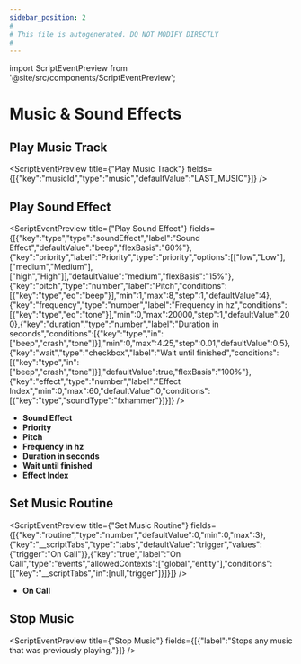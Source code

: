 ```yaml
---
sidebar_position: 2
#
# This file is autogenerated. DO NOT MODIFY DIRECTLY
#
---
```


import ScriptEventPreview from '@site/src/components/ScriptEventPreview';

# Music & Sound Effects

## Play Music Track
<ScriptEventPreview title={"Play Music Track"} fields={[{"key":"musicId","type":"music","defaultValue":"LAST_MUSIC"}]} />


## Play Sound Effect
<ScriptEventPreview title={"Play Sound Effect"} fields={[{"key":"type","type":"soundEffect","label":"Sound Effect","defaultValue":"beep","flexBasis":"60%"},{"key":"priority","label":"Priority","type":"priority","options":[["low","Low"],["medium","Medium"],["high","High"]],"defaultValue":"medium","flexBasis":"15%"},{"key":"pitch","type":"number","label":"Pitch","conditions":[{"key":"type","eq":"beep"}],"min":1,"max":8,"step":1,"defaultValue":4},{"key":"frequency","type":"number","label":"Frequency in hz","conditions":[{"key":"type","eq":"tone"}],"min":0,"max":20000,"step":1,"defaultValue":200},{"key":"duration","type":"number","label":"Duration in seconds","conditions":[{"key":"type","in":["beep","crash","tone"]}],"min":0,"max":4.25,"step":0.01,"defaultValue":0.5},{"key":"wait","type":"checkbox","label":"Wait until finished","conditions":[{"key":"type","in":["beep","crash","tone"]}],"defaultValue":true,"flexBasis":"100%"},{"key":"effect","type":"number","label":"Effect Index","min":0,"max":60,"defaultValue":0,"conditions":[{"key":"type","soundType":"fxhammer"}]}]} />

- **Sound Effect**  
- **Priority**  
- **Pitch**  
- **Frequency in hz**  
- **Duration in seconds**  
- **Wait until finished**  
- **Effect Index**  

## Set Music Routine
<ScriptEventPreview title={"Set Music Routine"} fields={[{"key":"routine","type":"number","defaultValue":0,"min":0,"max":3},{"key":"__scriptTabs","type":"tabs","defaultValue":"trigger","values":{"trigger":"On Call"}},{"key":"true","label":"On Call","type":"events","allowedContexts":["global","entity"],"conditions":[{"key":"__scriptTabs","in":[null,"trigger"]}]}]} />

- **On Call**  

## Stop Music
<ScriptEventPreview title={"Stop Music"} fields={[{"label":"Stops any music that was previously playing."}]} />


